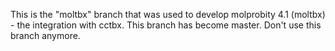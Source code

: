 This is the "moltbx" branch that was used to develop molprobity 4.1 (moltbx) - the integration with cctbx.  This branch has become master.  Don't use this branch anymore.
